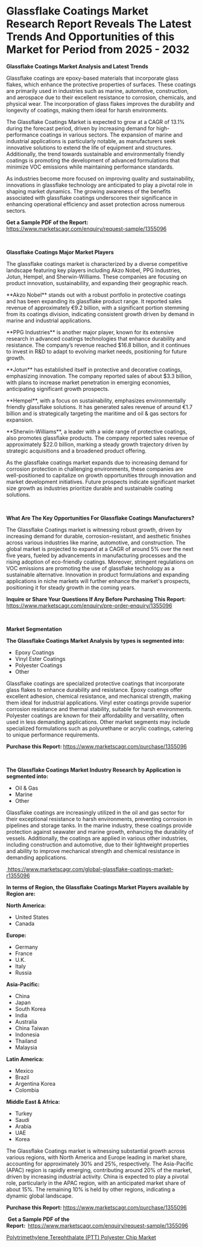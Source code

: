 <p><h1>Glassflake Coatings Market Research Report Reveals The Latest Trends And Opportunities of this Market for Period from 2025 - 2032</h1></p><p><strong>Glassflake Coatings Market Analysis and Latest Trends</strong></p>
<p><p>Glassflake coatings are epoxy-based materials that incorporate glass flakes, which enhance the protective properties of surfaces. These coatings are primarily used in industries such as marine, automotive, construction, and aerospace due to their excellent resistance to corrosion, chemicals, and physical wear. The incorporation of glass flakes improves the durability and longevity of coatings, making them ideal for harsh environments.</p><p>The Glassflake Coatings Market is expected to grow at a CAGR of 13.1% during the forecast period, driven by increasing demand for high-performance coatings in various sectors. The expansion of marine and industrial applications is particularly notable, as manufacturers seek innovative solutions to extend the life of equipment and structures. Additionally, the trend towards sustainable and environmentally friendly coatings is promoting the development of advanced formulations that minimize VOC emissions while maintaining performance standards. </p><p>As industries become more focused on improving quality and sustainability, innovations in glassflake technology are anticipated to play a pivotal role in shaping market dynamics. The growing awareness of the benefits associated with glassflake coatings underscores their significance in enhancing operational efficiency and asset protection across numerous sectors.</p></p>
<p><strong>Get a Sample PDF of the Report:&nbsp;</strong> <a href="https://www.marketscagr.com/enquiry/request-sample/1355096?utm_campaign=2892&utm_medium=2&utm_source=Github&utm_content=ia&utm_term=03042025&utm_id=glassflake-coatings">https://www.marketscagr.com/enquiry/request-sample/1355096</a></p>
<p>&nbsp;</p>
<p><strong>Glassflake Coatings Major Market Players</strong></p>
<p><p>The glassflake coatings market is characterized by a diverse competitive landscape featuring key players including Akzo Nobel, PPG Industries, Jotun, Hempel, and Sherwin-Williams. These companies are focusing on product innovation, sustainability, and expanding their geographic reach.</p><p>**Akzo Nobel** stands out with a robust portfolio in protective coatings and has been expanding its glassflake product range. It reported sales revenue of approximately €9.2 billion, with a significant portion stemming from its coatings division, indicating consistent growth driven by demand in marine and industrial applications.</p><p>**PPG Industries** is another major player, known for its extensive research in advanced coatings technologies that enhance durability and resistance. The company’s revenue reached $16.8 billion, and it continues to invest in R&D to adapt to evolving market needs, positioning for future growth.</p><p>**Jotun** has established itself in protective and decorative coatings, emphasizing innovation. The company reported sales of about $3.3 billion, with plans to increase market penetration in emerging economies, anticipating significant growth prospects.</p><p>**Hempel**, with a focus on sustainability, emphasizes environmentally friendly glassflake solutions. It has generated sales revenue of around €1.7 billion and is strategically targeting the maritime and oil & gas sectors for expansion.</p><p>**Sherwin-Williams**, a leader with a wide range of protective coatings, also promotes glassflake products. The company reported sales revenue of approximately $22.0 billion, marking a steady growth trajectory driven by strategic acquisitions and a broadened product offering.</p><p>As the glassflake coatings market expands due to increasing demand for corrosion protection in challenging environments, these companies are well-positioned to capitalize on growth opportunities through innovation and market development initiatives. Future prospects indicate significant market size growth as industries prioritize durable and sustainable coating solutions.</p></p>
<p>&nbsp;</p>
<p><strong>What Are The Key Opportunities For Glassflake Coatings Manufacturers?</strong></p>
<p><p>The Glassflake Coatings market is witnessing robust growth, driven by increasing demand for durable, corrosion-resistant, and aesthetic finishes across various industries like marine, automotive, and construction. The global market is projected to expand at a CAGR of around 5% over the next five years, fueled by advancements in manufacturing processes and the rising adoption of eco-friendly coatings. Moreover, stringent regulations on VOC emissions are promoting the use of glassflake technology as a sustainable alternative. Innovation in product formulations and expanding applications in niche markets will further enhance the market's prospects, positioning it for steady growth in the coming years.</p></p>
<p><strong>Inquire or Share Your Questions If Any Before Purchasing This Report:</strong> <a href="https://www.marketscagr.com/enquiry/pre-order-enquiry/1355096?utm_campaign=2892&utm_medium=2&utm_source=Github&utm_content=ia&utm_term=03042025&utm_id=glassflake-coatings">https://www.marketscagr.com/enquiry/pre-order-enquiry/1355096</a></p>
<p>&nbsp;</p>
<p><strong>Market Segmentation</strong></p>
<p><strong>The Glassflake Coatings Market Analysis by types is segmented into:</strong></p>
<p><ul><li>Epoxy Coatings</li><li>Vinyl Ester Coatings</li><li>Polyester Coatings</li><li>Other</li></ul></p>
<p><p>Glassflake coatings are specialized protective coatings that incorporate glass flakes to enhance durability and resistance. Epoxy coatings offer excellent adhesion, chemical resistance, and mechanical strength, making them ideal for industrial applications. Vinyl ester coatings provide superior corrosion resistance and thermal stability, suitable for harsh environments. Polyester coatings are known for their affordability and versatility, often used in less demanding applications. Other market segments may include specialized formulations such as polyurethane or acrylic coatings, catering to unique performance requirements.</p></p>
<p><strong>Purchase this Report:&nbsp;</strong><a href="https://www.marketscagr.com/purchase/1355096?utm_campaign=2892&utm_medium=2&utm_source=Github&utm_content=ia&utm_term=03042025&utm_id=glassflake-coatings">https://www.marketscagr.com/purchase/1355096</a></p>
<p>&nbsp;</p>
<p><strong>The Glassflake Coatings Market Industry Research by Application is segmented into:</strong></p>
<p><ul><li>Oil & Gas</li><li>Marine</li><li>Other</li></ul></p>
<p><p>Glassflake coatings are increasingly utilized in the oil and gas sector for their exceptional resistance to harsh environments, preventing corrosion in pipelines and storage tanks. In the marine industry, these coatings provide protection against seawater and marine growth, enhancing the durability of vessels. Additionally, the coatings are applied in various other industries, including construction and automotive, due to their lightweight properties and ability to improve mechanical strength and chemical resistance in demanding applications.</p></p>
<p><a href="https://www.marketscagr.com/global-glassflake-coatings-market-r1355096?utm_campaign=2892&utm_medium=2&utm_source=Github&utm_content=ia&utm_term=03042025&utm_id=glassflake-coatings">&nbsp;https://www.marketscagr.com/global-glassflake-coatings-market-r1355096</a></p>
<p><strong>In terms of Region, the Glassflake Coatings Market Players available by Region are:</strong></p>
<p>
    <p> <strong> North America: </strong>
        <ul>
            <li>United States</li>
            <li>Canada</li>
        </ul>
        </p> 
    <p> <strong> Europe: </strong>
        <ul>
            <li>Germany</li>
            <li>France</li>
            <li>U.K.</li>
            <li>Italy</li>
            <li>Russia</li>
        </ul>
        </p> 
    <p> <strong> Asia-Pacific: </strong>
        <ul>
            <li>China</li>
            <li>Japan</li>
            <li>South Korea</li>
            <li>India</li>
            <li>Australia</li>
            <li>China Taiwan</li>
            <li>Indonesia</li>
            <li>Thailand</li>
            <li>Malaysia</li>
        </ul>
        </p> 
    <p> <strong> Latin America: </strong>
        <ul>
            <li>Mexico</li>
            <li>Brazil</li>
            <li>Argentina Korea</li>
            <li>Colombia</li>
        </ul>
        </p> 
    <p> <strong> Middle East & Africa: </strong>
        <ul>
            <li>Turkey</li>
            <li>Saudi</li>
            <li>Arabia</li>
            <li>UAE</li>
            <li>Korea</li>
        </ul>
    </p>
    </p>
<p><p>The Glassflake Coatings market is witnessing substantial growth across various regions, with North America and Europe leading in market share, accounting for approximately 30% and 25%, respectively. The Asia-Pacific (APAC) region is rapidly emerging, contributing around 20% of the market, driven by increasing industrial activity. China is expected to play a pivotal role, particularly in the APAC region, with an anticipated market share of about 15%. The remaining 10% is held by other regions, indicating a dynamic global landscape.</p></p>
<p><strong>Purchase this Report: </strong><a href="https://www.marketscagr.com/purchase/1355096?utm_campaign=2892&utm_medium=2&utm_source=Github&utm_content=ia&utm_term=03042025&utm_id=glassflake-coatings">https://www.marketscagr.com/purchase/1355096</a></p>
<p>&nbsp;<strong>Get a Sample PDF of the Report:&nbsp;&nbsp;</strong><a href="https://www.marketscagr.com/enquiry/request-sample/1355096?utm_campaign=2892&utm_medium=2&utm_source=Github&utm_content=ia&utm_term=03042025&utm_id=glassflake-coatings">https://www.marketscagr.com/enquiry/request-sample/1355096</a></p>
<p><strong></strong></p>
<p><p><a href="https://github.com/viipposahko25/Market-Research-Report-List-1/blob/main/polytrimethylene-terephthalate-ptt-polyester-chip-market.md?utm_campaign=2892&utm_medium=2&utm_source=Github&utm_content=ia&utm_term=03042025&utm_id=glassflake-coatings">Polytrimethylene Terephthalate (PTT) Polyester Chip Market</a></p></p>